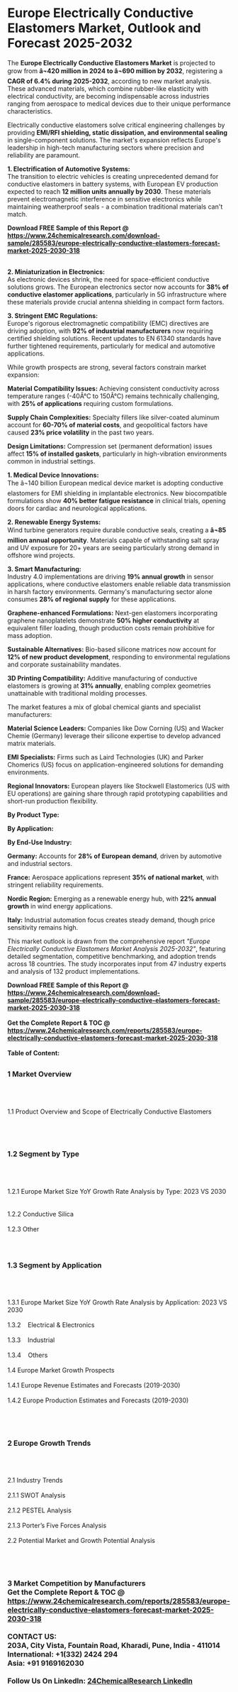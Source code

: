 <h1>Europe Electrically Conductive Elastomers Market, Outlook and Forecast 2025-2032</h1><p>The <strong>Europe Electrically Conductive Elastomers Market</strong> is projected to grow from <strong>â¬420 million in 2024 to â¬690 million by 2032</strong>, registering a <strong>CAGR of 6.4% during 2025-2032</strong>, according to new market analysis. These advanced materials, which combine rubber-like elasticity with electrical conductivity, are becoming indispensable across industries ranging from aerospace to medical devices due to their unique performance characteristics.</p><p>Electrically conductive elastomers solve critical engineering challenges by providing <strong>EMI/RFI shielding, static dissipation, and environmental sealing</strong> in single-component solutions. The market's expansion reflects Europe's leadership in high-tech manufacturing sectors where precision and reliability are paramount.</p><p><strong>1. Electrification of Automotive Systems:</strong><br>
The transition to electric vehicles is creating unprecedented demand for conductive elastomers in battery systems, with European EV production expected to reach <strong>12 million units annually by 2030</strong>. These materials prevent electromagnetic interference in sensitive electronics while maintaining weatherproof seals - a combination traditional materials can't match.</p><div><b>Download FREE Sample of this Report @ 
            <a href="https://www.24chemicalresearch.com/download-sample/285583/europe-electrically-conductive-elastomers-forecast-market-2025-2030-318">
            https://www.24chemicalresearch.com/download-sample/285583/europe-electrically-conductive-elastomers-forecast-market-2025-2030-318</a></b></div><br><p><strong>2. Miniaturization in Electronics:</strong><br>
As electronic devices shrink, the need for space-efficient conductive solutions grows. The European electronics sector now accounts for <strong>38% of conductive elastomer applications</strong>, particularly in 5G infrastructure where these materials provide crucial antenna shielding in compact form factors.</p><p><strong>3. Stringent EMC Regulations:</strong><br>
Europe's rigorous electromagnetic compatibility (EMC) directives are driving adoption, with <strong>92% of industrial manufacturers</strong> now requiring certified shielding solutions. Recent updates to EN 61340 standards have further tightened requirements, particularly for medical and automotive applications.</p><p>While growth prospects are strong, several factors constrain market expansion:</p><p><strong>Material Compatibility Issues:</strong> Achieving consistent conductivity across temperature ranges (-40Â°C to 150Â°C) remains technically challenging, with <strong>25% of applications</strong> requiring custom formulations.</p><p><strong>Supply Chain Complexities:</strong> Specialty fillers like silver-coated aluminum account for <strong>60-70% of material costs</strong>, and geopolitical factors have caused <strong>23% price volatility</strong> in the past two years.</p><p><strong>Design Limitations:</strong> Compression set (permanent deformation) issues affect <strong>15% of installed gaskets</strong>, particularly in high-vibration environments common in industrial settings.</p><p><strong>1. Medical Device Innovations:</strong><br>
The â¬140 billion European medical device market is adopting conductive elastomers for EMI shielding in implantable electronics. New biocompatible formulations show <strong>40% better fatigue resistance</strong> in clinical trials, opening doors for cardiac and neurological applications.</p><p><strong>2. Renewable Energy Systems:</strong><br>
Wind turbine generators require durable conductive seals, creating a <strong>â¬85 million annual opportunity</strong>. Materials capable of withstanding salt spray and UV exposure for 20+ years are seeing particularly strong demand in offshore wind projects.</p><p><strong>3. Smart Manufacturing:</strong><br>
Industry 4.0 implementations are driving <strong>19% annual growth</strong> in sensor applications, where conductive elastomers enable reliable data transmission in harsh factory environments. Germany's manufacturing sector alone consumes <strong>28% of regional supply</strong> for these applications.</p><p><strong>Graphene-enhanced Formulations:</strong> Next-gen elastomers incorporating graphene nanoplatelets demonstrate <strong>50% higher conductivity</strong> at equivalent filler loading, though production costs remain prohibitive for mass adoption.</p><p><strong>Sustainable Alternatives:</strong> Bio-based silicone matrices now account for <strong>12% of new product development</strong>, responding to environmental regulations and corporate sustainability mandates.</p><p><strong>3D Printing Compatibility:</strong> Additive manufacturing of conductive elastomers is growing at <strong>31% annually</strong>, enabling complex geometries unattainable with traditional molding processes.</p><p>The market features a mix of global chemical giants and specialist manufacturers:</p><p><strong>Material Science Leaders:</strong> Companies like Dow Corning (US) and Wacker Chemie (Germany) leverage their silicone expertise to develop advanced matrix materials.</p><p><strong>EMI Specialists:</strong> Firms such as Laird Technologies (UK) and Parker Chomerics (US) focus on application-engineered solutions for demanding environments.</p><p><strong>Regional Innovators:</strong> European players like Stockwell Elastomerics (US with EU operations) are gaining share through rapid prototyping capabilities and short-run production flexibility.</p><p><strong>By Product Type:</strong></p><p><strong>By Application:</strong></p><p><strong>By End-Use Industry:</strong></p><p><strong>Germany:</strong> Accounts for <strong>28% of European demand</strong>, driven by automotive and industrial sectors.</p><p><strong>France:</strong> Aerospace applications represent <strong>35% of national market</strong>, with stringent reliability requirements.</p><p><strong>Nordic Region:</strong> Emerging as a renewable energy hub, with <strong>22% annual growth</strong> in wind energy applications.</p><p><strong>Italy:</strong> Industrial automation focus creates steady demand, though price sensitivity remains high.</p><p>This market outlook is drawn from the comprehensive report <em>"Europe Electrically Conductive Elastomers Market Analysis 2025-2032"</em>, featuring detailed segmentation, competitive benchmarking, and adoption trends across 18 countries. The study incorporates input from 47 industry experts and analysis of 132 product implementations.</p><div><b>Download FREE Sample of this Report @ 
            <a href="https://www.24chemicalresearch.com/download-sample/285583/europe-electrically-conductive-elastomers-forecast-market-2025-2030-318">
            https://www.24chemicalresearch.com/download-sample/285583/europe-electrically-conductive-elastomers-forecast-market-2025-2030-318</a></b></div><br><div><b>Get the Complete Report & TOC @ 
            <a href="https://www.24chemicalresearch.com/reports/285583/europe-electrically-conductive-elastomers-forecast-market-2025-2030-318">
            https://www.24chemicalresearch.com/reports/285583/europe-electrically-conductive-elastomers-forecast-market-2025-2030-318</a></b></div><br>
            <b>Table of Content:</b><p><h2><span style="font-size:16px"><strong>1 Market Overview&nbsp;&nbsp; &nbsp;</strong></span></h2><br />
<br />
<p>1.1 Product Overview and Scope of Electrically Conductive Elastomers&nbsp;</p><br />
<br />
<h2><strong><span style="font-size:16px">1.2 Segment by Type&nbsp;&nbsp; &nbsp;</span></strong></h2><br />
<br />
<p>1.2.1 Europe Market Size YoY Growth Rate Analysis by Type: 2023 VS 2030&nbsp;&nbsp; &nbsp;<br /><br />
1.2.2 Conductive Silica&nbsp;&nbsp; &nbsp;<br /><br />
1.2.3 Other<br /><br />
<br />
<h2><span style="font-size:16px"><strong>1.3 Segment by Application&nbsp;&nbsp;</strong></span></h2><br />
<br />
<p>1.3.1 Europe Market Size YoY Growth Rate Analysis by Application: 2023 VS 2030&nbsp;&nbsp; &nbsp;<br /><br />
1.3.2&nbsp;&nbsp; &nbsp;Electrical & Electronics<br /><br />
1.3.3&nbsp;&nbsp; &nbsp;Industrial<br /><br />
1.3.4&nbsp;&nbsp; &nbsp;Others<br /><br />
1.4 Europe Market Growth Prospects&nbsp;&nbsp; &nbsp;<br /><br />
1.4.1 Europe Revenue Estimates and Forecasts (2019-2030)&nbsp;&nbsp; &nbsp;<br /><br />
1.4.2 Europe Production Estimates and Forecasts (2019-2030)&nbsp;&nbsp;</p><br />
<br />
<h2><span style="font-size:16px"><strong>2 Europe Growth Trends&nbsp;&nbsp; &nbsp;</strong></span></h2><br />
<br />
<p>2.1 Industry Trends&nbsp;&nbsp; &nbsp;<br /><br />
2.1.1 SWOT Analysis&nbsp;&nbsp; &nbsp;<br /><br />
2.1.2 PESTEL Analysis&nbsp;&nbsp; &nbsp;<br /><br />
2.1.3 Porter&rsquo;s Five Forces Analysis&nbsp;&nbsp; &nbsp;<br /><br />
2.2 Potential Market and Growth Potential Analysis&nbsp;&nbsp; &nbsp;</p><br />
<br />
<h2><span style="font-size:16px"><strong>3 Market Competition by Manufacturers&nbsp;&nbsp; </strong</p><div><b>Get the Complete Report & TOC @ 
            <a href="https://www.24chemicalresearch.com/reports/285583/europe-electrically-conductive-elastomers-forecast-market-2025-2030-318">
            https://www.24chemicalresearch.com/reports/285583/europe-electrically-conductive-elastomers-forecast-market-2025-2030-318</a></b></div><br><b>CONTACT US:</b><br>
            203A, City Vista, Fountain Road, Kharadi, Pune, India - 411014<br>
            International: +1(332) 2424 294<br>
            Asia: +91 9169162030 <br><br>
            Follow Us On LinkedIn: <a href="https://www.linkedin.com/company/24chemicalresearch/">24ChemicalResearch LinkedIn</a>